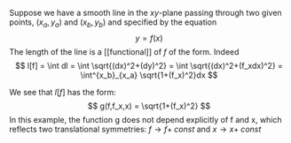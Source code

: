 Suppose we have a smooth line in the $xy$-plane passing through two given points, $(x_a,y_a)$ and $(x_b,y_b)$ and specified by the equation 
$$
y = f(x)
$$
The length of the line is a [[functional]] of $f$ of the form. Indeed
$$
l[f] = \int dl = \int \sqrt{(dx)^2+(dy)^2} = \int \sqrt{(dx)^2+(f_xdx)^2} = \int^{x_b}_{x_a} \sqrt{1+(f_x)^2}dx
$$

We see that $l[f]$ has the form:
$$
g(f,f_x,x) = \sqrt{1+(f_x)^2}
$$
In this example, the function g does not depend explicitly of f and x, which reflects two translational symmetries: $f\rightarrow f+ \;const$ and $x\rightarrow x + \;const$